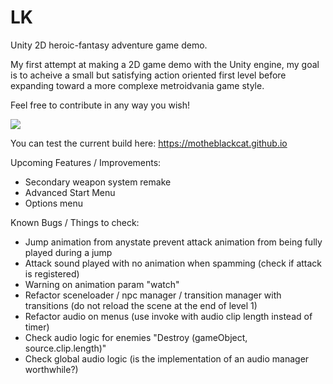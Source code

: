 # LK

Unity 2D heroic-fantasy adventure game demo.

My first attempt at making a 2D game demo with the Unity engine, my goal is to acheive a small but satisfying action oriented first level before expanding toward a more complexe metroidvania game style.

Feel free to contribute in any way you wish!

<img src="https://motheblackcat.github.io/assets/img/game.gif">

You can test the current build here: https://motheblackcat.github.io

Upcoming Features / Improvements:

- Secondary weapon system remake
- Advanced Start Menu
- Options menu

Known Bugs / Things to check:

- Jump animation from anystate prevent attack animation from being fully played during a jump
- Attack sound played with no animation when spamming (check if attack is registered)
- Warning on animation param "watch"
- Refactor sceneloader / npc manager / transition manager with transitions (do not reload the scene at the end of level 1)
- Refactor audio on menus (use invoke with audio clip length instead of timer)
- Check audio logic for enemies "Destroy (gameObject, source.clip.length)"
- Check global audio logic (is the implementation of an audio manager worthwhile?)
